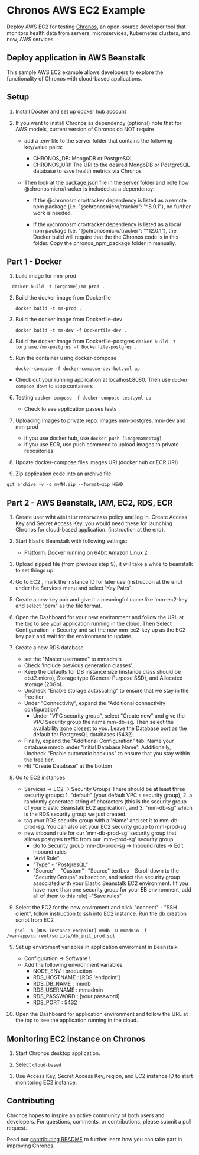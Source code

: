 # Chronos AWS EC2 Example

Deploy AWS EC2 for testing [Chronos](https://github.com/open-source-labs/Chronos), an open-source developer tool that monitors health data from servers, microservices, Kubernetes clusters, and now, AWS services.

## Deploy application in AWS Beanstalk

This sample AWS EC2 example allows developers to explore the functionality of Chronos with cloud-based applications.

## Setup

1. Install Docker and set up docker hub account

2. If you want to install Chronos as dependency (optional)
   note that for AWS models, current version of Chronos do NOT require

   - add a .env file to the server folder that contains the following key/value pairs:

     - CHRONOS_DB: MongoDB or PostgreSQL
     - CHRONOS_URI: The URI to the desired MongoDB or PostgreSQL database to save health metrics via Chronos

   - Then look at the package.json file in the server folder and note how @chronosmicro/tracker is included as a dependency:

     - If the @chronosmicro/tracker dependency is listed as a remote npm package (i.e. "@chronosmicro/tracker": "^8.0.1"), no further work is needed.

     - If the @chronosmicro/tracker dependency is listed as a local npm package (i.e. "@chronosmicro/tracker": "^12.0.1"), the Docker build will require that the the Chronos code is in this folder. Copy the chronos_npm_package folder in manually.

## Part 1 - Docker

1. build image for mm-prod

```
  docker build -t [orgname]/mm-prod .
```

2. Build the docker image from Dockerfile

   `docker build -t mm-prod .`

3. Build the docker image from Dockerfile-dev

   `docker build -t mm-dev -f Dockerfile-dev .`

4. Build the docker image from Dockerfile-postgres
   `docker build -t [orgname]/mm-postgres -f Dockerfile-postgres .`

5. Run the container using docker-compose

   `docker-compose -f docker-compose-dev-hot.yml up`

- Check out your running application at localhost:8080. Then use `docker compose down` to stop containers

6. Testing
   `docker-compose -f docker-compose-test.yml up`

   - Check to see application passes tests

7. Uploading Images to private repo: images mm-postgres, mm-dev and mm-prod

   - if you use docker hub, use `docker push [imagename:tag]`
   - if you use ECR, use push commend to upload images to private repositories.

8. Update docker-compose files images URI (docker hub or ECR URI)

9. Zip application code into an archive file

```
git archive -v -o myMM.zip --format=zip HEAD
```

## Part 2 - AWS Beanstalk, IAM, EC2, RDS, ECR

1. Create user wiht `AdministratorAccess` policy and log in. Create Access Key and Secret Access Key, you would need these for launching Chronos for cloud-based application. (instruction at the end).

2. Start Elastic Beanstalk with following settings:
   - Platform: Docker running on 64bit Amazon Linux 2
3. Upload zipped file (from previous step 9), it will take a while to beanstalk to set things up.

4. Go to EC2 , mark the instance ID for later use (instruction at the end) under the Services menu and select 'Key Pairs'.

5. Create a new key pair and give it a meaningful name like 'mm-ec2-key' and select "pem" as the file format.

6. Open the Dashboard for your new environment and follow the URL at the top to see your application running in the cloud. Then Select Configuration -> Security and set the new mm-ec2-key up as the EC2 key pair and wait for the environment to update.

7. Create a new RDS database

   - set the "Master username" to mmadmin
   - Check 'Include previous generation classes'.
   - Keep the defaults for DB instance size (instance class should be db.t2.micro), Storage type (General Purpose SSD), and Allocated storage (20Gb).
   - Uncheck "Enable storage autoscaling" to ensure that we stay in the free tier
   - Under "Connectivity", expand the "Additional connectivity configuration"
     - Under "VPC security group", select "Create new" and give the VPC Security group the name mm-db-sg. Then select the availability zone closest to you. Leave the Database port as the default for PostgresQL databases (5432).
   - Finally, expand the "Additional Configuration" tab. Name your database mmdb under "Initial Database Name". Additionally, Uncheck "Enable automatic backups" to ensure that you stay within the free tier.
   - Hit "Create Database" at the bottom

8. Go to EC2 instances

   - Services -> EC2 -> Security Groups There should be at least three security groups: 1. "default" (your default VPC's security group), 2. a randomly generated string of characters (this is the security group of your Elastic Beanstalk EC2 application), and 3. "mm-db-sg" which is the RDS security group we just created.
   - tag your RDS security group with a 'Name' and set it to mm-db-prod-sg. You can also set your EC2 security group to mm-prod-sg
   - new inbound rule for our 'mm-db-prod-sg' security group that allows postgres traffic from our 'mm-prod-sg' security group.
     - Go to Security group mm-db-prod-sg -> Inbound rules -> Edit Inbound rules
     - "Add Rule"
     - "Type" - "PostgresQL"
     - "Source" - "Custom"
       -"Source" textbox - Scroll down to the "Security Groups" subsection, and select the security group associated with your Elastic Beanstalk EC2 environment. (If you have more than one security group for your EB environment, add all of them to this rule)
       -"Save rules"

9. Select the EC2 for the new enviroment and click "connect" - "SSH client", follow instruction to ssh into EC2 instance. Run the db creation script from EC2

```
   psql -h [RDS instance endpoint] mmdb -U mmadmin -f /var/app/current/scripts/db_init_prod.sql
```

9. Set up enviroment variables in application enviroment in Beanstalk

   - Configuration -> Software \
   - Add the following environment variables
     - NODE_ENV : production
     - RDS_HOSTNAME : [RDS 'endpoint']
     - RDS_DB_NAME : mmdb
     - RDS_USERNAME : mmadmin
     - RDS_PASSWORD : [your password]
     - RDS_PORT : 5432

10. Open the Dashboard for application environment and follow the URL at the top to see the application running in the cloud.

## Monitoring EC2 instance on Chronos

1. Start Chronos desktop application.

2. Select `cloud-based`

3. Use Access Key, Secret Access Key, region, and EC2 instance ID to start monitoring EC2 instance.

## Contributing

Chronos hopes to inspire an active community of both users and developers. For questions, comments, or contributions, please submit a pull request.

Read our [contributing README](../../CONTRIBUTING.md) to further learn how you can take part in improving Chronos.
